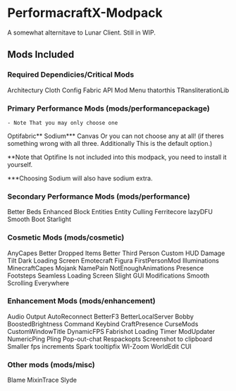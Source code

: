 # PerformacraftX-Modpack

A somewhat alternitave to Lunar Client. Still in WIP.

## Mods Included

### Required Dependicies/Critical Mods

Architectury
Cloth Config
Fabric API
Mod Menu
thatorthis
TRansliterationLib

### Primary Performance Mods (mods/performancepackage)

    - Note That you may only choose one

Optifabric**
Sodium***
Canvas
Or you can not choose any at all! (if theres something wrong with all three. Additionally This is the default option.)

**Note that Optifine Is not included into this modpack, you need to install it yourself.

***Choosing Sodium will also have sodium extra.

### Secondary Performance Mods (mods/performance)

Better Beds
Enhanced Block Entities
Entity Culling
Ferritecore
lazyDFU
Smooth Boot
Starlight

### Cosmetic Mods (mods/cosmetic)

AnyCapes
Better Dropped Items
Better Third Person
Custom HUD
Damage Tilt
Dark Loading Screen
Emotecraft
Figura
FirstPersonMod
Illuminations
MinecraftCapes
Mojank
NamePain
NotEnoughAnimations
Presence Footsteps
Seamless Loading Screen
Slight GUI Modifications
Smooth Scrolling Everywhere

### Enhancement Mods (mods/enhancement)

Audio Output
AutoReconnect
BetterF3
BetterLocalServer
Bobby
BoostedBrightness
Command Keybind
CraftPresence
CurseMods
CustomWindowTitle
DynamicFPS
Fabrishot
Loading Timer
ModUpdater
NumericPing
Pling
Pop-out-chat
Respackopts
Screenshot to clipboard
Smaller fps increments
Spark
tooltipfix
WI-Zoom
WorldEdit CUI

### Other mods (mods/misc)

Blame
MixinTrace
Slyde